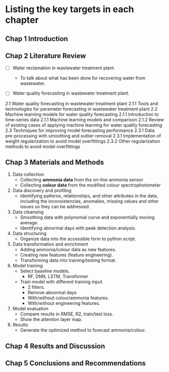 # Listing the key targets in each chapter
## Chap 1 Introduction
## Chap 2 Literature Review
* [ ] Water reclamation in wastewater treatment plant.
    * To talk about what has been done for recovering water from wastewater.
* [ ] Water quality forecasting in wastewater treatment plant.
    
    

2.1 Water quality forecasting in wastewater treatment plant
2.1.1 Tools and technologies for parameter forecasting in wastewater treatment plant
2.2 Machine learning models for water quality forecasting
2.1.1 Introduction to time-series data
2.1.1 Machine learning models and comparison 
2.1.2 Review of existing cases of applying machine learning for water quality forecasting
2.3 Techniques for improving model forecasting performance
2.3.1 Data pre-processing with smoothing and outlier removal 
2.3.1 Implementation of weight regularization to avoid model overfittings
2.3.2 Other regularization methods to avoid model overfittings



## Chap 3 Materials and Methods
1. Data collection 
    * Collecting __ammonia data__ from the on-line ammonia sensor
    * Collecting __colour data__ from the modified colour spectrophotometer
2. Data discovery and profiling
    * Identifying patterns, relationships, and other attributes in the data, including the inconsistencies, anomalies, missing values and other issues so they can be addressed.
3. Data cleansing
    * Smoothing data with polynomial curve and exponentially moving average.
    * Identifying abnormal days with peak detection analysis.
4. Data structuring
    * Organize data into the accessible form to python script.
5. Data transformation and enrichment
    * Adding ammonia/colour data as new features.
    * Creating new features (feature engineering).
    * Transforming data into training/testing format.
6. Model training
    * Select baseline models.
        * RF, DNN, LSTM, Transformer
    * Train model with different training input.
        * 2 filters.
        * Remove abnormal days
        * With/without colour/ammonia features.
        * With/without engineering features.
7. Model evaluation
    * Compare results in RMSE, R2, train/test loss.
    * Show the attention layer map.
8. Results
    * Generate the optimized method to forecast ammonia/colour.
## Chap 4 Results and Discussion
## Chap 5 Conclusions and Recommendations
